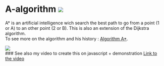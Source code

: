 # A-algorithm         <img src="https://img.shields.io/ansible/quality/288039443">
A* is an artificial intelligence wich search the best path to go from a point (1 or A) to an other point (2 or B). This is also an extension of the Dijkstra algorithm.<br>
To see more on the algorithm and his history : <a href="https://fr.wikipedia.org/wiki/Algorithme_A*">Algorithm A*</a>.
<div>
  <img src="https://upload.wikimedia.org/wikipedia/commons/5/5d/Astar_progress_animation.gif">
</div>
### See also my video to create this on javascript + demonstration <a href="https://www.youtube.com/watch?v=RPm9Bi26pLA">Link to the video</a>
